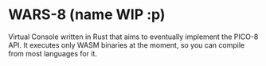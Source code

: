 # WARS-8 (name WIP :p)

Virtual Console written in Rust that aims to eventually implement the PICO-8 API. It executes only WASM binaries at the moment, so you can compile from most languages for it.